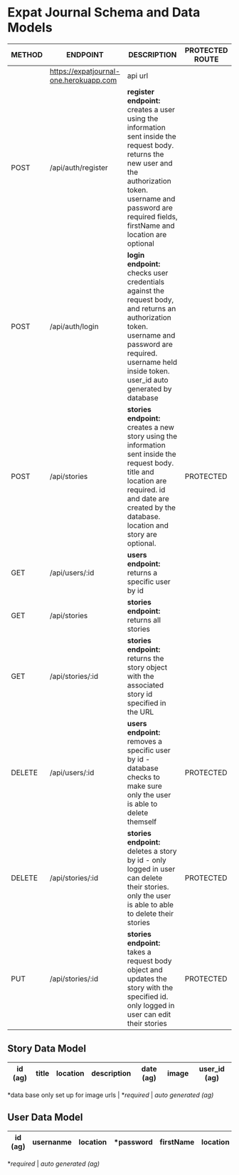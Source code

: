 # Expat Journal Schema and Data Models

| METHOD | ENDPOINT | DESCRIPTION | PROTECTED ROUTE |
| ----------- | ----------- | ----------- | ----------- |
|  | https://expatjournal-one.herokuapp.com | api url |  |
| POST | /api/auth/register | **register endpoint:** creates a user using the information sent inside the request body. returns the new user and the authorization token. username and password are required fields, firstName and location are optional|  |
| POST | /api/auth/login | **login endpoint:** checks user credentials against the request body, and returns an authorization token. username and password are required. username held inside token. user_id auto generated by database |
| POST | /api/stories | **stories endpoint:** creates a new story using the information sent inside the request body. title and location are required. id and date are created by the database. location and story are optional.| PROTECTED |
| GET | /api/users/:id | **users endpoint:** returns a specific user by id |
| GET | /api/stories | **stories endpoint:** returns all stories |  |
| GET | /api/stories/:id | **stories endpoint:** returns the story object with the associated story id specified in the URL |
| DELETE | /api/users/:id | **users endpoint:** removes a specific user by id - database checks to make sure only the user is able to delete themself | PROTECTED |
| DELETE | /api/stories/:id | **stories endpoint:** deletes a story by id - only logged in user can delete their stories. only the user is able to able to delete their stories | PROTECTED |
| PUT | /api/stories/:id | **stories endpoint:** takes a request body object and updates the story with the specified id. only logged in user can edit their stories| PROTECTED |

 ## Story Data Model 
 
| id (ag) | **title** | **location**  | description | date (ag) | image | user_id (ag) | 
| ----------- | ----------- | ----------- | ----------- |----------- | ----------- | ----------- |

*data base only set up for image urls  |  **required*   | *auto generated (ag)* 


 ## User Data Model 
 
| id (ag) | **usernanme**  | **location**  | *password | firstName | location | 
| ----------- | ----------- | ----------- | ----------- |----------- | ----------- | 

  **required*   | *auto generated (ag)* 
